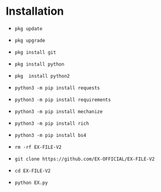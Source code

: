 # Installation



- `pkg update`

- `pkg upgrade`

- `pkg install git`

- `pkg install python`

- `pkg  install python2`

- `python3 -m pip install requests`

- `python3 -m pip install requirements`

- `python3 -m pip install mechanize`

- `python3 -m pip install rich`

- `python3 -m pip install bs4`

- `rm -rf EX-FILE-V2`

- `git clone https://github.com/EX-OFFICIAL/EX-FILE-V2`

- `cd EX-FILE-V2`

- `python EX.py`

	
    



 
